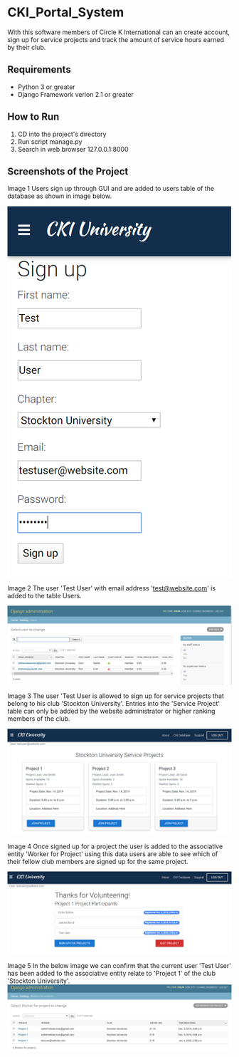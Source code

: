 # CKI_Portal_System
With this software members of Circle K International can an create account, sign up for service projects and track the amount of service hours earned by their club.

## Requirements
* Python 3 or greater
* Django Framework verion 2.1 or greater

## How to Run
1. CD into the project's directory 
2. Run script manage.py
3. Search in web browser 127.0.0.1:8000

## Screenshots of the Project
Image 1
Users sign up through GUI and are added to users table of the database as shown in image below. 

![Alt text](https://github.com/SatherWS/CKI_Portal_System/blob/master/CKI%20App/signup.PNG)

Image 2
The user 'Test User' with email address 'test@website.com' is added to the table Users.

![Alt text](https://github.com/SatherWS/CKI_Portal_System/blob/master/database_imgs/users_table.PNG)

Image 3
The user 'Test User is allowed to sign up for service projects that belong to his club 'Stockton University'. Entries into the 'Service Project' table can only be added by the website administrator or higher ranking members of the club.

![Alt Text](https://github.com/SatherWS/CKI_Portal_System/blob/master/CKI%20App/projects.PNG)

Image 4 
Once signed up for a project the user is added to the associative entity 'Worker for Project' using this data users are able to see which of their fellow club members are signed up for the same project.

![workers](https://github.com/SatherWS/CKI_Portal_System/blob/master/CKI%20App/users.PNG)

Image 5
In the below image we can confirm that the current user 'Test User' has been added to the associative entity relate to 'Project 1' of the club 'Stockton University'.
![workers](https://github.com/SatherWS/CKI_Portal_System/blob/master/database_imgs/workers_table.PNG)


